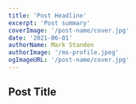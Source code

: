```yaml
---
title: 'Post Headline'
excerpt: 'Post summary'
coverImage: '/post-name/cover.jpg'
date: '2021-06-01'
authorName: Mark Standen
authorImage: '/ms-profile.jpeg'
ogImageURL: '/post-name/cover.jpg'
---
```


## Post Title

```jsx

```
